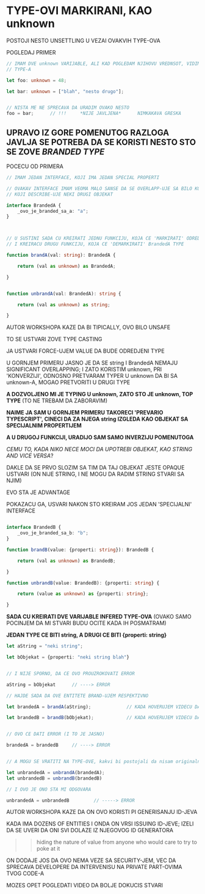 # TYPE-OVI MARKIRANI, KAO unknown

POSTOJI NESTO UNSETTLING U VEZAI OVAKVIH TYPE-OVA

POGLEDAJ PRIMER

```typescript
// IMAM DVE unknown VARIJABLE, ALI KAD POGLEDAM NJIHOVU VREDNSOT, VIDIM DA SU POTPUNO DRUGACIJEG 
// TYPE-A

let foo: unknown = 48;

let bar: unknown = ["blah", "nesto drugo"];


// NISTA ME NE SPRECAVA DA URADIM OVAKO NESTO
foo = bar;      // !!!     *NIJE JAVLJENA*      NIMKAKAVA GRESKA

```

## UPRAVO IZ GORE POMENUTOG RAZLOGA JAVLJA SE POTREBA DA SE KORISTI NESTO STO SE ZOVE *BRANDED TYPE*

POCECU OD PRIMERA

```typescript
// IMAM JEDAN INTERFACE, KOJI IMA JEDAN SPECIAL PROPERTI

// OVAKAV INTERFACE IMAM VEOMA MALO SANSE DA SE OVERLAPP-UJE SA BILO KOJIM DRUGIM INTERFACE-OM
// KOJI DESCRIBE-UJE NEKI DRUGI OBJEKAT

interface BrandedA {
    _ovo_je_branded_sa_a: "a";
}



// U SUSTINI SADA CU KREIRATI JEDNU FUNKCIJU, KOJA CE 'MARKIRATI' ODREDJENI TYPE, KAO      BarndedA
// I KREIRACU DRUGU FUNKCIJU, KOJA CE 'DEMARKIRATI' BrandedA TYPE

function brandA(val: string): BrandedA {

    return (val as unknown) as BrandedA;

}


function unbrandA(val: BrandedA): string {

    return (val as unknown) as string;

}
```

AUTOR WORKSHOPA KAZE DA BI TIPICALLY, OVO BILO UNSAFE

TO SE USTVARI ZOVE TYPE CASTING

JA USTVARI FORCE-UJEM VALUE DA BUDE ODREDJENI TYPE

U GORNJEM PRIMERU JASNO JE DA SE string I BrandedA NEMAJU SIGNIFICANT OVERLAPPING; I ZATO KORISTIM unknown, PRI 'KONVERZIJI', ODNOSNO PRETVARAM TYPER U unknown DA BI SA unknown-A, MOGAO PRETVORITI U DRUGI TYPE

**A DOZVOLJENO MI JE TYPING U unknown, ZATO STO JE unknown, TOP TYPE** (TO NE TREBAM DA ZABORAVIM)

**NAIME JA SAM U GORNJEM PRIMERU TAKORECI 'PREVARIO TYPESCRIPT', CINECI DA ZA NJEGA string IZGLEDA KAO OBJEKAT SA SPECIJALNIM PROPERTIJEM**

**A U DRUGOJ FUNKCIJI, URADIJO SAM SAMO INVERZIJU POMENUTOGA**

*CEMU TO, KADA NIKO NECE MOCI DA UPOTREBI OBJEKAT, KAO STRING AND VICE VERSA*?

DAKLE DA SE PRVO SLOZIM SA TIM DA TAJ OBJEKAT JESTE OPAQUE USTVARI (ON NIJE STRING, I NE MOGU DA RADIM STRING STVARI SA NJIM)

EVO STA JE ADVANTAGE

POKAZACU GA, USVARI NAKON STO KREIRAM JOS JEDAN 'SPECIJALNI' INTERFACE

```typescript

interface BrandedB {
    _ovo_je_branded_sa_b: "b";
}

function brandB(value: {properti: string}): BrandedB {

    return (val as unknown) as BrandedB;

}

function unbrandB(value: BrandedB): {properti: string} {

    return (value as unknown) as {properti: string};

}
```

**SADA CU KREIRATI DVE VARIJABLE INFERED TYPE-OVA** (OVAKO SAMO POCINJEM DA MI STVARI BUDU OCITE KADA IH POSMATRAM)

**JEDAN TYPE CE BITI string, A DRUGI CE BITI {properti: string}**

```typescript
let aString = "neki string";

let bObjekat = {properti: "neki string blah"}


// I NIJE SPORNO, DA CE OVO PROUZROKOVATI ERROR

aString = bObjekat      // ----> ERROR

// HAJDE SADA DA OVE ENTITETE BRAND-UJEM RESPEKTIVNO

let brandedA = brandA(aString);             // KADA HOVERUJEM VIDECU DA JE brandedA TYPE-A BrandedA 

let brandedB = brandB(bObjekat);            // KADA HOVERUJEM VIDECU DA JE brandedB TYPE-A BrandedB


// OVO CE DATI ERROR (I TO JE JASNO)

brandedA = brandedB     // ----> ERROR


// A MOGU SE VRATITI NA TYPE-OVE, kakvi bi postojali da nisam originalne varijable type-ovao kao undefined

let unbrandedA = unbrandA(brandedA);
let unbrandedB = unbrandB(brandedB)

// I OVO JE ONO STA MI ODGOVARA

unbrandedA = unbrandedB         // -----> ERROR


```

AUTOR WORKSHOPA KAZE DA ON OVO KORISTI PI GENERISANJU ID-JEVA

KADA IMA DOZENS OF ENTITIES I ONDA ON VRSI ISSUING ID-JEVE;  IZELI DA SE UVERI DA ONI SVI DOLAZE IZ NJEGOVOG ID GENERATORA

>> hiding the nature of value from anyone who would care to try to poke at it

ON DODAJE JOS DA OVO NEMA VEZE SA SECURITY-JEM, VEC DA SPRECAVA DEVELOPERE DA INTERVENISU NA PRIVATE PART-OVIMA TVOG CODE-A

MOZES OPET POGLEDATI VIDEO DA BOLJE DOKUCIS STVARI